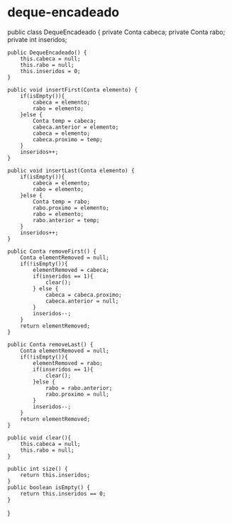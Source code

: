 # deque-encadeado



public class DequeEncadeado {
    private Conta cabeca;
    private Conta rabo;
    private int inseridos;

    public DequeEncadeado() {
        this.cabeca = null;
        this.rabo = null;
        this.inseridos = 0;
    }

    public void insertFirst(Conta elemento) {
        if(isEmpty()){
            cabeca = elemento;
            rabo = elemento;
        }else {
            Conta temp = cabeca;
            cabeca.anterior = elemento;
            cabeca = elemento;
            cabeca.proximo = temp;
        }
        inseridos++;
    }

    public void insertLast(Conta elemento) {
        if(isEmpty()){
            cabeca = elemento;
            rabo = elemento;
        }else {
            Conta temp = rabo;
            rabo.proximo = elemento;
            rabo = elemento;
            rabo.anterior = temp;
        }
        inseridos++;
    }

    public Conta removeFirst() {
        Conta elementRemoved = null;
        if(!isEmpty()){
            elementRemoved = cabeca;
            if(inseridos == 1){
                clear();
            } else {
                cabeca = cabeca.proximo;
                cabeca.anterior = null;
            }
            inseridos--;
        }
        return elementRemoved;
    }

    public Conta removeLast() {
        Conta elementRemoved = null;
        if(!isEmpty()){
            elementRemoved = rabo;
            if(inseridos == 1){
                clear();
            }else {
                rabo = rabo.anterior;
                rabo.proximo = null;
            }
            inseridos--;
        }
        return elementRemoved;
    }

    public void clear(){
        this.cabeca = null;
        this.rabo = null;
    }

    public int size() {
        return this.inseridos;
    }
    public boolean isEmpty() {
        return this.inseridos == 0;
    }
}
